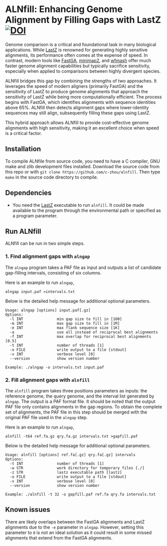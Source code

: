 # ALNfill: Enhancing Genome Alignment by Filling Gaps with LastZ [![DOI](https://zenodo.org/badge/DOI/10.5281/zenodo.14641762.svg)](https://doi.org/10.5281/zenodo.14641762)

Genome comparison is a critical and foundational task in many biological applications. While [LastZ](https://github.com/lastz/lastz) is renowned for generating highly sensitive alignments, its performance often comes at the expense of speed. In contrast, modern tools like [FastGA](https://github.com/thegenemyers/FASTGA), [minimap2](https://github.com/lh3/minimap2), and [wfmash](https://github.com/waveygang/wfmash) offer much faster genome alignment capabilities but typically sacrifice sensitivity, especially when applied to comparisons between highly divergent species.

ALNfill bridges this gap by combining the strengths of two approaches. It leverages the speed of modern aligners (primarily FastGA) and the sensitivity of LastZ to produce genome alignments that approach the sensitivity of LastZ while being more computationally efficient. The process begins with FastGA, which identifies alignments with sequence identities above 65%. ALNfill then detects alignment gaps where lower-identity sequences may still align, subsequently filling these gaps using LastZ.

This hybrid approach allows ALNfill to provide cost-effective genome alignments with high sensitivity, making it an excellent choice when speed is a critical factor.

## Installation

To compile ALNfile from source code, you need to have a C compiler, GNU make and zlib development files installed. Download the source code from this repo or with `git clone https://github.com/c-zhou/alnfill`. Then type `make` in the source code directory to compile.

## Dependencies

- You need the [LastZ](https://github.com/lastz/lastz) executable to run `alnfill`. It could be made available to the program through the environmental path or specified as a program parameter.

## Run ALNfill

ALNfill can be run in two simple steps.

### 1. Find alignment gaps with `alngap`

The `alngap` program takes a PAF file as input and outputs a list of candidate gap-filling intervals, consisting of six columns.

Here is an example to run `alngap`,
  
    alngap input.paf >intervals.txt

Below is the detailed help message for additional optional parameters.

```
Usage: alngap [options] input.paf[.gz]
Options:
  -l INT               min gap size to fill in [100]
  -m INT               max gap size to fill in [1M]
  -e INT               max flank sequence size [1K]
  -a                   use all instead of reciprocal best alignments
  -f INT               max overlap for reciprocal best alignments [0.5]
  -t INT               number of threads [1]
  -o FILE              write output to a file [stdout]
  -v INT               verbose level [0]
  --version            show version number

Example: ./alngap -o intervals.txt input.paf
```

### 2. Fill alignment gaps with `alnfill`

The `alnfill` program takes three positions parameters as inputs: the reference genome, the query genome, and the interval list generated by `alngap`. The output is a PAF format file. It should be noted that the output PAF file only contains alignments in the gap regions. To obtain the complete set of alignments, the PAF file in this step should be merged with the original PAF file used in the `alngap` step.

Here is an example to run `alngap`,
  
    alnfill -t64 ref.fa.gz qry.fa.gz intervals.txt >gapfill.paf

Below is the detailed help message for additional optional parameters.

```
Usage: alnfill [options] ref.fa[.gz] qry.fa[.gz] intervals
Options:
  -t INT               number of threads [1]
  -w STR               work directory for temporary files [./]
  -z STR               lastz executable path [lastz]
  -o FILE              write output to a file [stdout]
  -v INT               verbose level [0]
  --version            show version number

Example: ./alnfill -t 32 -o gapfill.paf ref.fa qry.fa intervals.txt
```

## Known issues

There are likely overlaps between the FastGA alignments and LastZ alignments due to the `-e` parameter in `alngap`. However, setting this parameter to `0` is not an ideal solution as it could result in some missed alignments that extend from the FastGA alignments.
